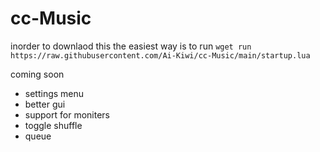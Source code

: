 # cc-Music

inorder to downlaod this the easiest way is to run ```wget run https://raw.githubusercontent.com/Ai-Kiwi/cc-Music/main/startup.lua```




coming soon
 - settings menu
 - better gui
 - support for moniters
 - toggle shuffle
 - queue
